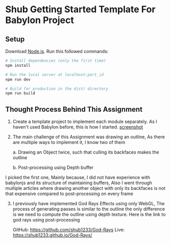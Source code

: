 # Shub Getting Started Template For Babylon Project

## Setup
Download [Node.js](https://nodejs.org/en/download/).
Run this followed commands:

``` bash
# Install dependencies (only the first time)
npm install

# Run the local server at localhost:port_id
npm run dev

# Build for production in the dist/ directory
npm run build
```
## Thought Process Behind This Assignment
1. Create a template project to implement each module separately. As I haven't used Babylon before, this is how I started.
    [screenshot](./static/ss1.png)

2. The main challenge of this Assignment was drawing an outline, As there are multiple ways to implement it, I know two of them
   
   a. Drawing an Object twice, such that culling its backfaces makes the outline
   
   b. Post-processing using Depth buffer

I picked the first one, Mainly because, I did not have experience with babylonjs and its structure of maintaining buffers, Also I went through multiple articles where drawing another object with only its backfaces is not that expensive compared to post-processing on every frame

3. I previously have implemented God Rays Effects using only WebGL, The process of generating passes is similar to the outline the only difference is we need to compute the outline using depth texture. Here is the link to god rays using post-processing

    GitHub: https://github.com/shub1233/God-Rays
    Live: https://shub1233.github.io/God-Rays/




